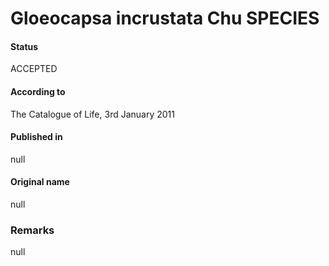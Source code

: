 Gloeocapsa incrustata Chu SPECIES
=======

#### Status
ACCEPTED

#### According to
The Catalogue of Life, 3rd January 2011

#### Published in
null

#### Original name
null

### Remarks
null